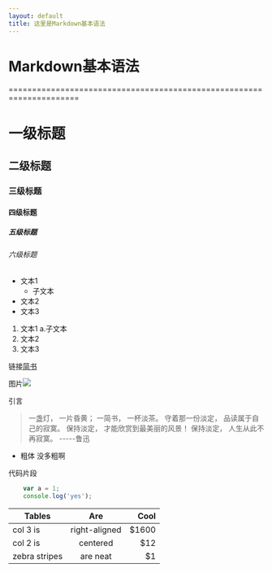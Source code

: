 ```yaml
---
layout: default
title: 这里是Markdown基本语法
---
```


# Markdown基本语法
=====================================================================
# 一级标题
## 二级标题
### 三级标题
#### 四级标题
##### 五级标题
###### 六级标题

- 文本1
    - 子文本
- 文本2
- 文本3

1. 文本1
    a.子文本
2. 文本2
3. 文本3

链接[简书](http://www.jianshu.com)

图片![](http://upload-images.jianshu.io/upload_images/259-0ad0d0bfc1c608b6.jpg?imageMogr2/auto-orient/strip%7CimageView2/2/w/1240)

引言

>  一盏灯， 一片昏黄； 一简书， 一杯淡茶。 守着那一份淡定， 品读属于自己的寂寞。 保持淡定， 才能欣赏到最美丽的风景！ 保持淡定， 人生从此不再寂寞。 -----鲁迅

* 粗体 没多粗啊 

代码片段
``````javascript
    var a = 1;
    console.log('yes');
``````

| Tables        | Are           | Cool  |
| ------------- |:-------------:| -----:|
| col 3 is      | right-aligned | $1600 |
| col 2 is      | centered      |   $12 |
| zebra stripes | are neat      |    $1 |

